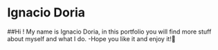 # Ignacio Doria
##Hi ! My name is Ignacio Doria, in this portfolio you will find more stuff about myself and what I do.
-Hope you like it and enjoy it!🤖
